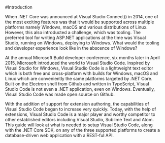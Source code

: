 #Introduction

When .NET Core was announced at Visual Studio Connect() in 2014, one of the most exciting features was that it would be supported across multiple platforms namely Windows, macOS and various distributions of Linux.  However, this also introducted a challenge, which was tooling.  The preferred tool for writing ASP.NET applications at the time was Visual Studio, running on Windows, deploying to Windows.  What would the tooling and developer experience look like in the abscence of Windows?

At the annual Microsoft Build developer conference, six months later in April 2015, Microsoft introduced the world to Visual Studio Code.  Inspired by Visual Studio for Windows, Visual Studio Code is a lightweight text editor which is both free and cross-platform with builds for Windows, macOS and Linux which are conveniently the same platforms targeted by .NET Core.  Built on the Electron shell from Github and written in TypeScript, Visual Studio Code is not even a .NET application, even on Windows.  Eventually, Visual Studio Code was made open source on Github.  

With the addition of support for extension authoring, the capabilities of Visual Studio Code began to increase very quickly.  Today, with the help of extensions, Visual Studio Code is a major player and worthy competitor to other established editors including Visual Studio, Sublime Text and Atom.  This guide will look at what is needed to setup Visual Studio Code, along with the .NET Core SDK, on any of the three supported platforms to create a database-driven web application with a REST-ful API.

